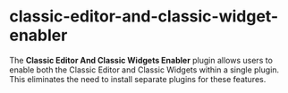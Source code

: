 # classic-editor-and-classic-widget-enabler
The **Classic Editor And Classic Widgets Enabler** plugin allows users to enable both the Classic Editor and Classic Widgets within a single plugin. This eliminates the need to install separate plugins for these features.
